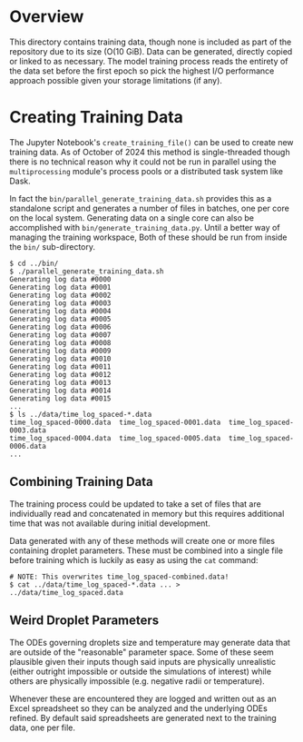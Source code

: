 # Overview
This directory contains training data, though none is included as part of the
repository due to its size (O(10 GiB).  Data can be generated, directly copied
or linked to as necessary.  The model training process reads the entirety of the
data set before the first epoch so pick the highest I/O performance approach
possible given your storage limitations (if any).

# Creating Training Data
The Jupyter Notebook's `create_training_file()` can be used to create new
training data.  As of October of 2024 this method is single-threaded though
there is no technical reason why it could not be run in parallel using
the `multiprocessing` module's process pools or a distributed task system like
Dask.

In fact the `bin/parallel_generate_training_data.sh` provides this as a
standalone script and generates a number of files in batches, one per core on
the local system.  Generating data on a single core can also be accomplished
with `bin/generate_training_data.py`.  Until a better way of managing the
training workspace, Both of these should be run from inside the `bin/`
sub-directory.

``` shell
$ cd ../bin/
$ ./parallel_generate_training_data.sh
Generating log data #0000
Generating log data #0001
Generating log data #0002
Generating log data #0003
Generating log data #0004
Generating log data #0005
Generating log data #0006
Generating log data #0007
Generating log data #0008
Generating log data #0009
Generating log data #0010
Generating log data #0011
Generating log data #0012
Generating log data #0013
Generating log data #0014
Generating log data #0015
...
$ ls ../data/time_log_spaced-*.data
time_log_spaced-0000.data  time_log_spaced-0001.data  time_log_spaced-0003.data
time_log_spaced-0004.data  time_log_spaced-0005.data  time_log_spaced-0006.data
...
```

## Combining Training Data
The training process could be updated to take a set of files that are
individually read and concatenated in memory but this requires additional
time that was not available during initial development.

Data generated with any of these methods will create one or more files
containing droplet parameters.  These must be combined into a single file
before training which is luckily as easy as using the `cat` command:

``` shell
# NOTE: This overwrites time_log_spaced-combined.data!
$ cat ../data/time_log_spaced-*.data ... > ../data/time_log_spaced.data
```

## Weird Droplet Parameters
The ODEs governing droplets size and temperature may generate data that are
outside of the "reasonable" parameter space.  Some of these seem plausible
given their inputs though said inputs are physically unrealistic (either
outright impossible or outside the simulations of interest) while others
are physically impossible (e.g. negative radii or temperature).

Whenever these are encountered they are logged and written out as an Excel
spreadsheet so they can be analyzed and the underlying ODEs refined.  By default
said spreadsheets are generated next to the training data, one per file.
